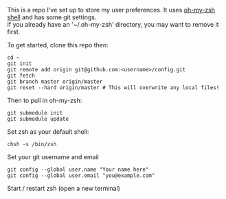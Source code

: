 This is a repo I've set up to store my user preferences.  It uses [oh-my-zsh shell](https://github.com/robbyrussell/oh-my-zsh) and has some git settings.  
If you already have an '~/.oh-my-zsh' directory, you may want to remove it first.

To get started, clone this repo then:
```
cd ~
git init
git remote add origin git@github.com:<username>/config.git
git fetch
git branch master origin/master
git reset --hard origin/master # This will overwrite any local files!
```

Then to pull in oh-my-zsh:
```
git submodule init
git submodule update
```

Set zsh as your default shell:
```
chsh -s /bin/zsh
```

Set your git username and email
```
git config --global user.name "Your name here"
git config --global user.email "you@example.com"
```

Start / restart zsh (open a new terminal)
